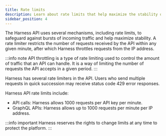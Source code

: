 ```yaml
---
title: Rate limits
description: Learn about rate limits that help maximize the stability of the Harness API.
sidebar_position: 4
---
```


The Harness API uses several mechanisms, including rate limits, to safeguard against bursts of incoming traffic and help maximize stability. A rate limiter restricts the number of requests received by the API within any given minute, after which Harness throttles requests from the IP address.

:::info note
API throttling is a type of rate limiting used to control the amount of traffic that an API can handle. It is a way of limiting the number of requests the API accepts in a given period.
:::

Harness has several rate limiters in the API. Users who send multiple requests in quick succession may receive status code 429 error responses.

Harness API rate limits include:

- API calls: Harness allows 1000 requests per API key per minute.
- GraphQL APIs: Harness allows up to 1000 requests per minute per IP address.

:::info important
Harness reserves the rights to change limits at any time to protect the platform.
:::
